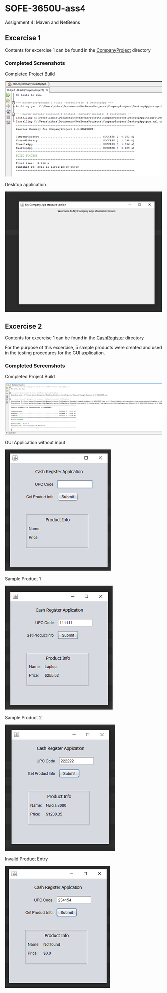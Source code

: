 # SOFE-3650U-ass4
Assignment 4: Maven and NetBeans

## Excercise 1

Contents for excercise 1 can be found in the [CompanyProject](https://github.com/Abbas-Rizvi/SOFE-3650U-ass4/tree/master/CompanyProject) directory

### Completed Screenshots

Completed Project Build

![completed build of project](https://github.com/Abbas-Rizvi/SOFE-3650U-ass4/blob/master/CompanyProject/images/project_build.png?raw=true)

Desktop application

![Desktop Application](https://github.com/Abbas-Rizvi/SOFE-3650U-ass4/blob/master/CompanyProject/images/desktop_app_gui.png?raw=true)

## Excercise 2

Contents for excercise 1 can be found in the [CashRegister](https://github.com/Abbas-Rizvi/SOFE-3650U-ass4/tree/master/CashRegister) directory

For the purpose of this excercise, 5 sample products were created and used in the testing procedures for the GUI application.

### Completed Screenshots

Completed Project Build

![completed build of project](https://github.com/Abbas-Rizvi/SOFE-3650U-ass4/blob/master/CashRegister/images/projectBuiild.png?raw=true)

GUI Application without input

![Desktop Application](https://github.com/Abbas-Rizvi/SOFE-3650U-ass4/blob/master/CashRegister/images/base_application.png?raw=true)

Sample Product 1

![Sample product 1](https://github.com/Abbas-Rizvi/SOFE-3650U-ass4/blob/master/CashRegister/images/sample_product_1.png?raw=true)

Sample Product 2

![Sample product 2](https://github.com/Abbas-Rizvi/SOFE-3650U-ass4/blob/master/CashRegister/images/sample_product_3.png?raw=true)

Invalid Product Entry

![Invalid product](https://github.com/Abbas-Rizvi/SOFE-3650U-ass4/blob/master/CashRegister/images/Invalid_product.png?raw=true)
